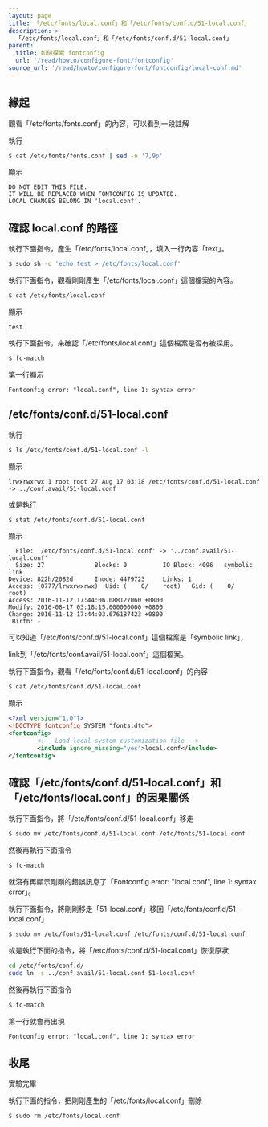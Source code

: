 ```yaml
---
layout: page
title: 「/etc/fonts/local.conf」和「/etc/fonts/conf.d/51-local.conf」
description: >
  「/etc/fonts/local.conf」和「/etc/fonts/conf.d/51-local.conf」
parent:
  title: 如何探索 fontconfig
  url: '/read/howto/configure-font/fontconfig'
source_url: '/read/howto/configure-font/fontconfig/local-conf.md'
---
```



## 緣起

觀看「/etc/fonts/fonts.conf」的內容，可以看到一段註解

執行

``` sh
$ cat /etc/fonts/fonts.conf | sed -n '7,9p'
```

顯示

```
DO NOT EDIT THIS FILE.
IT WILL BE REPLACED WHEN FONTCONFIG IS UPDATED.
LOCAL CHANGES BELONG IN 'local.conf'.
```

## 確認 local.conf 的路徑

執行下面指令，產生「/etc/fonts/local.conf」，填入一行內容「text」。

``` sh
$ sudo sh -c 'echo test > /etc/fonts/local.conf'
```

執行下面指令，觀看剛剛產生「/etc/fonts/local.conf」這個檔案的內容。

``` sh
$ cat /etc/fonts/local.conf
```

顯示

```
test
```

執行下面指令，來確認「/etc/fonts/local.conf」這個檔案是否有被採用。

``` sh
$ fc-match
```

第一行顯示

```
Fontconfig error: "local.conf", line 1: syntax error
```

## /etc/fonts/conf.d/51-local.conf

執行

``` sh
$ ls /etc/fonts/conf.d/51-local.conf -l
```

顯示

```
lrwxrwxrwx 1 root root 27 Aug 17 03:18 /etc/fonts/conf.d/51-local.conf -> ../conf.avail/51-local.conf
```

或是執行

``` sh
$ stat /etc/fonts/conf.d/51-local.conf
```

顯示

```
  File: '/etc/fonts/conf.d/51-local.conf' -> '../conf.avail/51-local.conf'
  Size: 27              Blocks: 0          IO Block: 4096   symbolic link
Device: 822h/2082d      Inode: 4479723     Links: 1
Access: (0777/lrwxrwxrwx)  Uid: (    0/    root)   Gid: (    0/    root)
Access: 2016-11-12 17:44:06.088127060 +0800
Modify: 2016-08-17 03:18:15.000000000 +0800
Change: 2016-11-12 17:44:03.676187423 +0800
 Birth: -
```

可以知道「/etc/fonts/conf.d/51-local.conf」這個檔案是「symbolic link」，

link到「/etc/fonts/conf.avail/51-local.conf」這個檔案。

執行下面指令，觀看「/etc/fonts/conf.d/51-local.conf」的內容

``` sh
$ cat /etc/fonts/conf.d/51-local.conf
```

顯示

``` xml
<?xml version="1.0"?>
<!DOCTYPE fontconfig SYSTEM "fonts.dtd">
<fontconfig>
        <!-- Load local system customization file -->
        <include ignore_missing="yes">local.conf</include>
</fontconfig>
```


## 確認「/etc/fonts/conf.d/51-local.conf」和「/etc/fonts/local.conf」的因果關係

執行下面指令，將「/etc/fonts/conf.d/51-local.conf」移走

``` sh
$ sudo mv /etc/fonts/conf.d/51-local.conf /etc/fonts/51-local.conf
```

然後再執行下面指令

``` sh
$ fc-match
```

就沒有再顯示剛剛的錯誤訊息了「Fontconfig error: "local.conf", line 1: syntax error」。

執行下面指令，將剛剛移走「51-local.conf」移回「/etc/fonts/conf.d/51-local.conf」

``` sh
$ sudo mv /etc/fonts/51-local.conf /etc/fonts/conf.d/51-local.conf
```

或是執行下面的指令，將「/etc/fonts/conf.d/51-local.conf」恢復原狀

``` sh
cd /etc/fonts/conf.d/
sudo ln -s ../conf.avail/51-local.conf 51-local.conf
```

然後再執行下面指令

``` sh
$ fc-match
```

第一行就會再出現

```
Fontconfig error: "local.conf", line 1: syntax error
```

## 收尾

實驗完畢

執行下面的指令，把剛剛產生的「/etc/fonts/local.conf」刪除

``` sh
$ sudo rm /etc/fonts/local.conf
```

